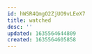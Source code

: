 ```yaml
---
id: hWSR4QmgO2ZjUO9vLEeX7
title: watched
desc: ''
updated: 1635564644809
created: 1635564605858
---
```


